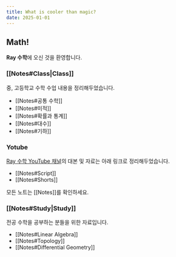 ```yaml
---
title: What is cooler than magic?
date: 2025-01-01
---
```

## Math!

**Ray 수학**에 오신 것을 환영합니다.

### [[Notes#Class|Class]]
중, 고등학교 수학 수업 내용을 정리해두었습니다.

- [[Notes#공통 수학]]
- [[Notes#미적]]
- [[Notes#확률과 통계]]
- [[Notes#대수]]
- [[Notes#기하]]


### Yotube

[Ray 수학 YouTube 채널](https://www.youtube.com/@Ray수학)의 대본 및 자료는 아래 링크로 정리해두었습니다.

- [[Notes#Script]]
- [[Notes#Shorts]]

모든 노트는 [[Notes]]를 확인하세요.

### [[Notes#Study|Study]]

전공 수학을 공부하는 분들을 위한 자료입니다.

- [[Notes#Linear Algebra]]
- [[Notes#Topology]]
- [[Notes#Differential Geometry]]